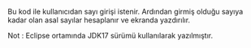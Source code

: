 Bu kod ile kullanıcıdan sayı girişi istenir. Ardından girmiş olduğu sayıya kadar olan asal sayılar hesaplanır ve ekranda yazdırılır.

Not : Eclipse ortamında JDK17 sürümü kullanılarak yazılmıştır.
